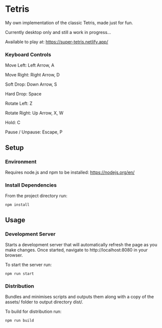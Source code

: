 # Tetris

My own implementation of the classic Tetris, made just for fun.

Currently desktop only and still a work in progress...

Available to play at: https://super-tetris.netlify.app/

### Keyboard Controls

Move Left: Left Arrow, A

Move Right: Right Arrow, D

Soft Drop: Down Arrow, S

Hard Drop: Space

Rotate Left: Z

Rotate Right: Up Arrow, X, W

Hold: C

Pause / Unpause: Escape, P

## Setup

### Environment

Requires node.js and npm to be installed: https://nodejs.org/en/

### Install Dependencies

From the project directory run:

`npm install`

## Usage

### Development Server

Starts a development server that will automatically refresh the page as you make changes. Once started, navigate to http://localhost:8080 in your browser.

To start the server run:

`npm run start`

### Distribution

Bundles and minimises scripts and outputs them along with a copy of the assets/ folder to output directory dist/.

To build for distribution run:

`npm run build`
